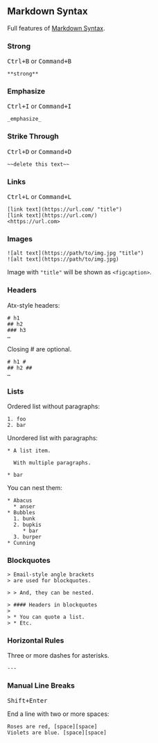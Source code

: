 ## Markdown Syntax

Full features of [Markdown Syntax](https://blog.typlog.com/en/2017/markdown).

### Strong

<kbd>Ctrl+B</kbd> or <kbd>Command+B</kbd>

```
**strong**
```

### Emphasize

<kbd>Ctrl+I</kbd> or <kbd>Command+I</kbd>

```
_emphasize_
```

### Strike Through

<kbd>Ctrl+D</kbd> or <kbd>Command+D</kbd>

```
~~delete this text~~
```

### Links

<kbd>Ctrl+L</kbd> or <kbd>Command+L</kbd>

```
[link text](https://url.com/ "title")
[link text](https://url.com/)
<https://url.com>
```

### Images

```
![alt text](https://path/to/img.jpg "title")
![alt text](https://path/to/img.jpg)
```

Image with `"title"` will be shown as `<figcaption>`.


### Headers

Atx-style headers:

```
# h1
## h2
### h3
…
```

Closing # are optional.

```
# h1 #
## h2 ##
…
```


### Lists

Ordered list without paragraphs:

```
1. foo
2. bar
```

Unordered list with paragraphs:

```
* A list item.

  With multiple paragraphs.

* bar
```

You can nest them:

```
* Abacus
  * anser
* Bubbles
  1. bunk
  2. bupkis
     * bar
  3. burper
* Cunning
```

### Blockquotes

```
> Email-style angle brackets
> are used for blockquotes.

> > And, they can be nested.

> #### Headers in blockquotes
>
> * You can quote a list.
> * Etc.
```

### Horizontal Rules

Three or more dashes for asterisks.

```
---
```

### Manual Line Breaks

<kbd>Shift+Enter</kbd>

End a line with two or more spaces:

```
Roses are red, [space][space]
Violets are blue. [space][space]
```
